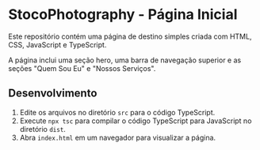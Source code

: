 # StocoPhotography - Página Inicial

Este repositório contém uma página de destino simples criada com HTML, CSS, JavaScript e TypeScript.

A página inclui uma seção hero, uma barra de navegação superior e as seções "Quem Sou Eu" e "Nossos Serviços".

## Desenvolvimento

1. Edite os arquivos no diretório `src` para o código TypeScript.
2. Execute `npx tsc` para compilar o código TypeScript para JavaScript no diretório `dist`.
3. Abra `index.html` em um navegador para visualizar a página.
